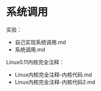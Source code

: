 # 系统调用

实验：

+ 自己实现系统调用.md
+ 系统调用.md

Linux0.11内核完全注释：

+ Linux内核完全注释-内核代码.md
+ Linux内核完全注释-内核代码2.md